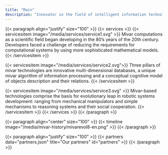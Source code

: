 ```yaml
---
title: "Main"
description: "Innovator in the field of intelligent information technologies and artificial intelligence systems."
---
```


{{< paragraph align="justify" size="100" >}}
{{< services >}}
{{< servicesitem image="/media/services/service1.svg" >}}
Mivar computations as a scientific field began developing in the 80’s years of the 20th century. Developers faced a challenge of reducing the requirements for computational systems by using more sophisticated mathematical models.
{{< /servicesitem >}}

{{< servicesitem image="/media/services/service2.svg">}}
Three pillars of mivar technologies are innovative multi-dimensional databases, a unique mivar algorithm of information processing and a conceptual cognitive model of objects description and their relations.
{{< /servicesitem >}}

{{< servicesitem image="/media/services/service3.svg" >}}
Mivar-based technologies comprise the basis for evolutionary leap in robotic systems development: ranging from mechanical manipulators and simple mechanisms to reasoning systems and their social cooperation.
{{< /servicesitem >}}
{{< /services >}}
{{< /paragraph >}}

{{< paragraph align="center" size="100" >}}
{{< timeline image="/media/mivar-history/mivarevol8-en.png" >}}
{{< /paragraph >}}

{{< paragraph align="justify" size="100" >}}
{{< partners data="partners.json" title="Our partners" id="partners" >}}
{{< /paragraph >}}
